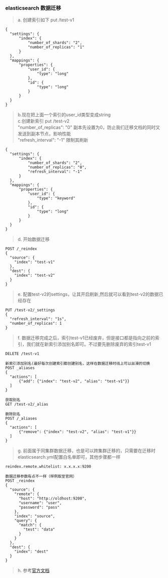 ### elasticsearch 数据迁移
> a. 创建索引如下
> put /test-v1
  ```
  {
	"settings": {
		"index": {
			"number_of_shards": "2",
			"number_of_replicas": "1"
		}
	},
	"mappings": {
		"properties": {
			"user_id": {
				"type": "long"
			},
			"id": {
				"type": "long"
			}
		}
	}
  }
  ```
> b.现在把上面一个索引的user_id类型变成string  
> c.创建新索引 put /test-v2  
> "number_of_replicas": "0" 副本先设置为0，防止我们迁移文档的同时又发送到副本节点，影响性能  
> "refresh_interval": "-1" 限制其刷新  
  ```
  {
	"settings": {
		"index": {
			"number_of_shards": "2",
			"number_of_replicas": "0",
			"refresh_interval": "-1"
		}
	},
	"mappings": {
		"properties": {
			"user_id": {
				"type": "keyword"
			},
			"id": {
				"type": "long"
			}
		}
	}
  }
  ```
> d. 开始数据迁移
  ```
  POST /_reindex
  {
    "source": {
      "index": "test-v1"
    },
    "dest": {
      "index": "test-v2"
    }
  }
  ```
> e. 配置test-v2的settings，让其开启刷新,然后就可以看到test-v2的数据已经存在
  ```
  PUT /test-v2/_settings
  {
    "refresh_interval": "1s",
    "number_of_replicas": 1
  }
  ```
> f. 数据迁移完成之后，索引test-v1已经废弃，但是接口都是指向之前的索引，我们就在新索引添加别名即可。不过要先删除废弃的索引test-v1
  ```
  DELETE /test-v1
  
  新索引添加别名(最好每次创建索引都创建别名，这样在数据迁移时线上可以丝滑的切换
  POST _aliases
  {
	"actions": [
		{"add": {"index": "test-v2", "alias": "test-v1"}}
	]
  }
  
  获取别名
  GET /test-v2/_alias
  
  删除别名
  POST /_aliases
  {
	"actions": [
		{"remove": {"index": "test-v2", "alias": "test-v1"}}
	]
  }
  ```
> g. 前面属于同集群数据迁移，也是可以跨集群迁移的，只需要在迁移时elasticsearch.yml配置白名单即可，其他步骤都一样
  ```
  reindex.remote.whitelist: x.x.x.x:9200
  
  数据迁移参数有点不一样（样例取至官网）
  POST _reindex
  {
    "source": {
      "remote": {
        "host": "http://oldhost:9200",
        "username": "user",
        "password": "pass"
      },
      "index": "source",
      "query": {
        "match": {
          "test": "data"
        }
      }
    },
    "dest": {
      "index": "dest"
    }
  }
  ```
> h. 参考[官方文档](https://www.elastic.co/guide/en/elasticsearch/reference/7.9/reindex-upgrade-remote.html)
  